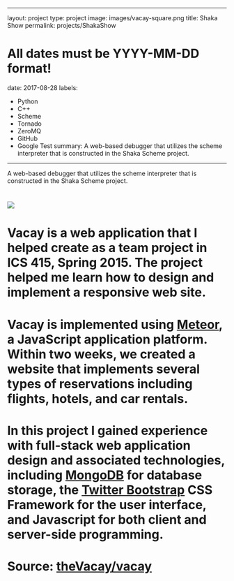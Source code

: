  ---
 layout: project
 type: project
 image: images/vacay-square.png
 title: Shaka Show
 permalink: projects/ShakaShow
# All dates must be YYYY-MM-DD format!
 date: 2017-08-28
 labels:
  - Python
  - C++
  - Scheme
  - Tornado
  - ZeroMQ
  - GitHub
  - Google Test
 summary: A web-based debugger that utilizes the scheme interpreter that is constructed in the Shaka Scheme project.
 ---

 A web-based debugger that utilizes the scheme interpreter that is constructed in the Shaka Scheme project.
# <img class="ui medium right floated rounded image" src="../images/vacay-home-page.png">

# Vacay is a web application that I helped create as a team project in ICS 415, Spring 2015. The project helped me learn how to design and implement a responsive web site.

# Vacay is implemented using [Meteor](http://meteor.com), a JavaScript application platform. Within two weeks, we created a website that implements several types of reservations including flights, hotels, and car rentals.

# In this project I gained experience with full-stack web application design and associated technologies, including [MongoDB](http://mongodb.com) for database storage, the [Twitter Bootstrap](http://getbootstrap.com/) CSS Framework for the user interface, and Javascript for both client and server-side programming. 
 
# Source: <a href="https://github.com/theVacay/vacay"><i class="large github icon"></i>theVacay/vacay</a>
# 
